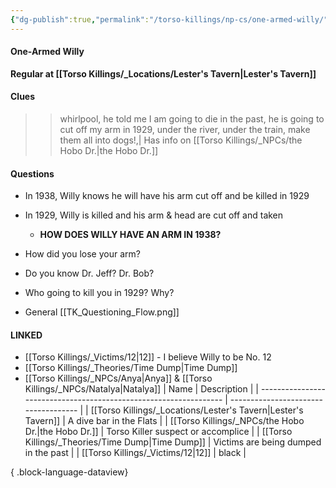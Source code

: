 ```yaml
---
{"dg-publish":true,"permalink":"/torso-killings/np-cs/one-armed-willy/","tags":["Torso"]}
---
```



#### One-Armed Willy
**Regular at [[Torso Killings/_Locations/Lester's Tavern\|Lester's Tavern]]**

#### Clues
> > whirlpool, he told me I am going to die in the past, he is going to cut off my arm in 1929, under the river, under the train, make them all into dogs!,| Has info on [[Torso Killings/_NPCs/the Hobo Dr.\|the Hobo Dr.]]

#### Questions
- In 1938, Willy knows he will have his arm cut off and be killed in 1929
- In 1929, Willy is killed and his arm & head are cut off and taken
	- **HOW DOES WILLY HAVE AN ARM IN 1938?**

- How did you lose your arm?
- Do you know Dr. Jeff?  Dr. Bob? 
- Who going to kill you in 1929?  Why?

- General [[TK_Questioning_Flow.png]]

#### LINKED
- [[Torso Killings/_Victims/12\|12]] - I believe Willy to be No. 12
- [[Torso Killings/_Theories/Time Dump\|Time Dump]]
- [[Torso Killings/_NPCs/Anya\|Anya]] & [[Torso Killings/_NPCs/Natalya\|Natalya]]
| Name                                                              | Description                          |
| ----------------------------------------------------------------- | ------------------------------------ |
| [[Torso Killings/_Locations/Lester's Tavern\|Lester's Tavern]] | A dive bar in the Flats              |
| [[Torso Killings/_NPCs/the Hobo Dr.\|the Hobo Dr.]]            | Torso Killer suspect or accomplice   |
| [[Torso Killings/_Theories/Time Dump\|Time Dump]]              | Victims are being dumped in the past |
| [[Torso Killings/_Victims/12\|12]]                             | black                                |

{ .block-language-dataview}